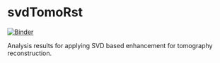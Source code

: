 # svdTomoRst

[![Binder](https://mybinder.org/badge_logo.svg)](https://mybinder.org/v2/gh/KedoKudo/svdTomoRst.git/master?filepath=report_PUP_FF_SOFC_hires3_S2.ipynb)

Analysis results for applying SVD based enhancement for tomography reconstruction.